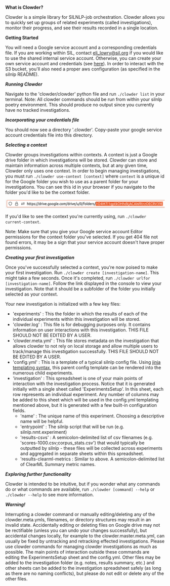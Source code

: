 **What is Clowder?**

Clowder is a simple library for SILNLP-job orchestration. Clowder allows you to quickly set up groups of related experiments (called investigations), monitor their progress, and see their results recorded in a single location. 

**Getting Started**

You will need a Google service account and a corresponding credentials file. If you are working within SIL, contact eli_lowry@sil.org if you would like to use the shared internal service account. Otherwise, you can create your own service account and credentials (see [here](https://cloud.google.com/iam/docs/service-accounts-create)). In order to interact with the S3 bucket, you'll also need a proper aws configuration (as specified in the silnlp README).

***Running Clowder***

Navigate to the 'clowder/clowder' python file and run `./clowder list` in your terminal. Note: All clowder commands should be run from within your silnlp poetry environment. This should produce no output since you currently have no tracked investigations. 

***Incorporating your credentials file***

You should now see a directory '.clowder'. Copy-paste your google service account credentials file into this directory. 

***Selecting a context***

Clowder groups investigations within contexts. A context is just a Google drive folder in which investigations will be stored. Clowder can store and maintain information across multiple contexts, but at any given time, Clowder only uses one context. In order to begin managing investigations, you must run `./clowder use-context [context]` where `context` is a unique id for the Google folder you wish to use as a parent folder for your investigations. You can see this id in your browser if you navigate to the folder you'd like to be the context folder. 

![image](gdrive_id_screenshot.png)

If you'd like to see the context you're currently using, run `./clowder current-context`. 

Note: Make sure that you give your Google service account Editor permissions for the context folder you've selected. If you get 404 file not found errors, it may be a sign that your service account doesn't have proper permissions.

***Creating your first investigation***

Once you've successfully selected a context, you're now poised to make your first investigation. Run `./clowder create [investigation-name]`. This might take a few seconds. Once it's completed, run `./clowder urlfor [investigation-name]`. Follow the link displayed in the console to view your investigation. Note that it should be a subfolder of the folder you initially selected as your context. 

Your new investigation is initialized with a few key files:
* 'experiments' : This the folder in which the results of each of the individual experiments within this investigation will be stored. 
* 'clowder.log' : This file is for debugging purposes only. It contains information on user interactions with this investigation. THIS FILE SHOULD NOT BE EDITED BY A USER.
* 'clowder.meta.yml' : This file stores metadata on the investigation that allows clowder to not rely on local storage and allow multiple users to track/manage this investigation successfully. THIS FILE SHOULD NOT BE EDITED BY A USER. 
* 'config.yml' : This is a template of a typical silnlp config file. Using [jinja templating syntax](https://jinja.palletsprojects.com/en/3.1.x/templates/), this parent config template can be rendered into the numerous child experiments.  
* 'investigation' : This spreadsheet is one of your main points of interaction with the investigation process. Notice that it is generated initially with a single sheet called 'ExperimentsSetup'. In this sheet, each row represents an individual experiment. Any number of columns may be added to this sheet which will be used in the config.yml templating mentioned above, but it is generated with a few built-in configuration fields.
  * 'name' : The unique name of this experiment. Choosing a descriptive name will be helpful. 
  * 'entrypoint' : The silnlp script that will be run (e.g. silnlp.nmt.experiment)
  * 'results-csvs' : A semicolon-delimited list of csv filenames (e.g. 'scores-1000.csv;corpus_stats.csv') that would typically be outputted by silnlp - these files will be collected across experiments and aggregated in separate sheets within this spreadsheet. 
  * 'results-clearml-metrics : Similar to above. A semicolon-delimited list of ClearML Summary metric names.

***Exploring further functionality***

Clowder is intended to be intuitive, but if you wonder what any commands do or what commands are available, run `./clowder [command] --help` or `./clowder --help` to see more information.

***Warning!***

Interrupting a clowder command or manually editing/deleting any of the clowder.meta.ymls, filenames, or directory structures may result in an invalid state. Accidentally editing or deleting files on Google drive may not be rectifiable (unless you can undo your changes successfully), but accidental changes locally, for example to the clowder.master.meta.yml, can usually be fixed by untracking and retracking effected investigations. Please use clowder commands for managing clowder investigations as much as possible. The main points of interaction outside these commands are editing the ExperimentsSetup sheet and the config.yml. Other files may be added to the investigation folder (e.g. notes, results summary, etc.) and other sheets can be added to the investigation spreadsheet safely (as long as there are no naming conflicts), but please do not edit or delete any of the other files.